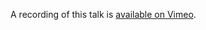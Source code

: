 A recording of this talk is [available on Vimeo](https://vimeo.com/showcase/9805219/video/748031419).

